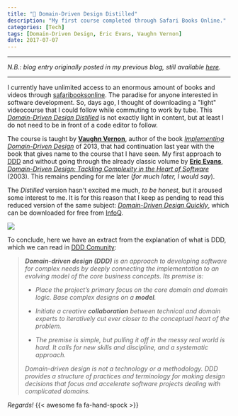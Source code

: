 ```yaml
---
title: "📝 Domain-Driven Design Distilled"
description: "My first course completed through Safari Books Online."
categories: [Tech]
tags: [Domain-Driven Design, Eric Evans, Vaughn Vernon]
date: 2017-07-07
---
```


***
_N.B.: blog entry originally posted in my previous blog, still available [here](https://estraviz.github.io/estraviz2017/software%20design/DDD-Distilled/)._
***

I currently have unlimited access to an enormous amount of books and videos through [safaribooksonline](https://www.safaribooksonline.com/). The paradise for anyone interested in software development. So, days ago, I thought of downloading a "light" videocourse that I could follow while commuting to work by tube. This [_Domain-Driven Design Distilled_](https://www.safaribooksonline.com/library/view/domain-driven-design-distilled/9780134593449/) is not exactly light in content, but at least I do not need to be in front of a code editor to follow.

The course is taught by [**Vaughn Vernon**](https://vaughnvernon.co/), author of the book [_Implementing Domain-Driven Design_](https://www.amazon.es/Implementing-Domain-Driven-Design-VaughnVernon/dp/0321834577/) of 2013, that had continuation last year with the book that gives name to the course that I have seen. My first approach to [DDD](https://en.wikipedia.org/wiki/Domain-driven_design) and without going through the already classic volume by [**Eric Evans**](https://twitter.com/ericevans0), [_Domain-Driven Design: Tackling Complexity in the Heart of Software_](https://www.amazon.es/Domain-Driven-Design-Tackling-Complexity-Software/dp/0321125215/) (2003). This remains pending for me later (_for much later, I would say_).

The _Distilled_ version hasn't excited me much, _to be honest_, but it aroused some interest to me. It is for this reason that I keep as pending to read this reduced version of the same subject:
[_Domain-Driven Design Quickly_](https://www.infoq.com/minibooks/domain-driven-design-quickly), which can be downloaded for free from [InfoQ](https://www.infoq.com/).

![](/images/domain-driven-design-quickly.jpg)

To conclude, here we have an extract from the explanation of what is DDD, which we can read in [DDD Comunity](http://dddcommunity.org/):

> _**Domain-driven design (DDD)** is an approach to developing software for complex needs by deeply connecting the implementation to an evolving model of the core business concepts. Its premise is:_
>
> - _Place the project’s primary focus on the core domain and domain logic. Base complex designs on a **model**._
>
> - _Initiate a creative **collaboration** between technical and domain experts to iteratively cut ever closer to the conceptual heart of the problem._
>
> - _The premise is simple, but pulling it off in the messy real world is hard. It calls for new skills and discipline, and a systematic approach._
>
> _Domain-driven design is not a technology or a methodology. DDD provides a structure of practices and terminology for making design decisions that focus and accelerate software projects dealing with complicated domains._

_Regards!_ {{< awesome fa fa-hand-spock >}}
